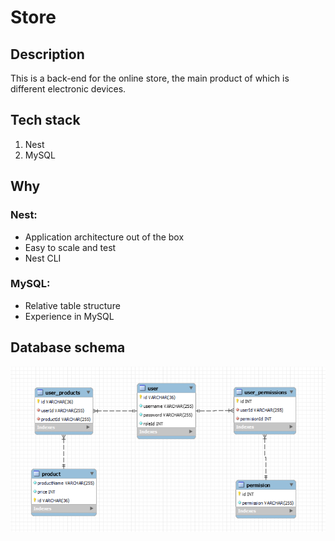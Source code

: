 # Store
## Description
<p>
  This is a back-end for the online store, the main product of which is different electronic devices.
</p>

## Tech stack
<ol>
  <li>Nest</li>
  <li>MySQL</li>
</ol>

## Why
### Nest: 
<ul>
  <li>Application architecture out of the box</li>
  <li>Easy to scale and test</li>
  <li>Nest CLI</li>
</ul>

### MySQL:
<ul>
  <li>Relative table structure</li>
  <li>Experience in MySQL</li>
</ul>

## Database schema
![This is database schema](/docs/db_schema.png)